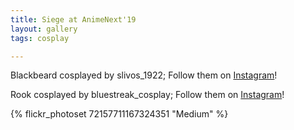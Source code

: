 ```yaml
---
title: Siege at AnimeNext'19
layout: gallery
tags: cosplay

---
```


Blackbeard cosplayed by slivos_1922; Follow them on [Instagram](https://www.instagram.com/slivos_1922)!

Rook cosplayed by bluestreak_cosplay; Follow them on [Instagram](https://www.instagram.com/bluestreak_cosplay)!

{% flickr_photoset 72157711167324351 "Medium" %}